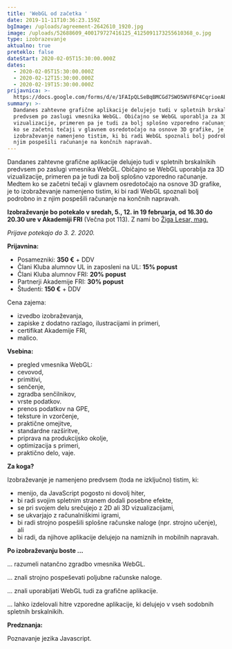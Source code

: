 ```yaml
---
title: 'WebGL od začetka '
date: 2019-11-11T10:36:23.159Z
bgImage: /uploads/agreement-2642610_1920.jpg
image: /uploads/52688609_400179727416125_4125091173255610368_o.jpg
type: izobrazevanje
aktualno: true
preteklo: false
dateStart: 2020-02-05T15:30:00.000Z
dates:
  - 2020-02-05T15:30:00.000Z
  - 2020-02-12T15:30:00.000Z
  - 2020-02-19T15:30:00.000Z
prijavnica: >-
  https://docs.google.com/forms/d/e/1FAIpQLSeBqBMCGd7SWO5WVF6P4CqrioeAB--UOiy64saHCYfpksbrzw/viewform?usp=sf_link
summary: >-
  Dandanes zahtevne grafične aplikacije delujejo tudi v spletnih brskalnikih
  predvsem po zaslugi vmesnika WebGL. Običajno se WebGL uporablja za 3D
  vizualizacije, primeren pa je tudi za bolj splošno vzporedno računanje. Medtem
  ko se začetni tečaji v glavnem osredotočajo na osnove 3D grafike, je to
  izobraževanje namenjeno tistim, ki bi radi WebGL spoznali bolj podrobno in z
  njim pospešili računanje na končnih napravah.
---
```

Dandanes zahtevne grafične aplikacije delujejo tudi v spletnih brskalnikih predvsem po zaslugi vmesnika WebGL. Običajno se WebGL uporablja za 3D vizualizacije, primeren pa je tudi za bolj splošno vzporedno računanje. Medtem ko se začetni tečaji v glavnem osredotočajo na osnove 3D grafike, je to izobraževanje namenjeno tistim, ki bi radi WebGL spoznali bolj podrobno in z njim pospešili računanje na končnih napravah.

**Izobraževanje bo potekalo v sredah, 5., 12. in 19 februarja, od 16.30 do 20.30 ure v Akademiji FRI** (Večna pot 113). Z nami bo [Žiga Lesar, mag.](https://akademijafri.si/izvajalci/ziga-lesar/)

*Prijave potekajo do 3. 2. 2020.*

**Prijavnina:**

* Posamezniki: **350 €** + DDV
* Člani Kluba alumnov UL in zaposleni na UL: **15% popust**
* Člani Kluba alumnov FRI: **20% popust**
* Partnerji Akademije FRI: **30% popust**
* Študenti: **150 €** + DDV

Cena zajema:

* izvedbo izobraževanja,
* zapiske z dodatno razlago, ilustracijami in primeri,
* certifikat Akademije FRI,
* malico.

**Vsebina:**

* pregled vmesnika WebGL:
* cevovod,
* primitivi,
* senčenje,
* zgradba senčilnikov,
* vrste podatkov.
* prenos podatkov na GPE,
* teksture in vzorčenje,
* praktične omejitve,
* standardne razširitve,
* priprava na produkcijsko okolje,
* optimizacija s primeri,
* praktično delo, vaje.

**Za koga?**

Izobraževanje je namenjeno predvsem (toda ne izključno) tistim, ki:

* menijo, da JavaScript pogosto ni dovolj hiter,
* bi radi svojim spletnim stranem dodali posebne efekte,
* se pri svojem delu srečujejo z 2D ali 3D vizualizacijami,
* se ukvarjajo z računalniškimi igrami,
* bi radi strojno pospešili splošne računske naloge (npr. strojno učenje), ali
* bi radi, da njihove aplikacije delujejo na namiznih in mobilnih napravah.

**Po izobraževanju boste …**

… razumeli natančno zgradbo vmesnika WebGL.

… znali strojno pospeševati poljubne računske naloge.

… znali uporabljati WebGL tudi za grafične aplikacije.

… lahko izdelovali hitre vzporedne aplikacije, ki delujejo v vseh sodobnih spletnih brskalnikih.

**Predznanja:**

Poznavanje jezika Javascript.
